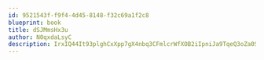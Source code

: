 ```yaml
---
id: 9521543f-f9f4-4d45-8148-f32c69a1f2c8
blueprint: book
title: dSJMmsHx3u
author: N0qxdaLsyC
description: IrxIQ44It93plghCxXpp7gX4nbq3CFmlcrWfXOB2iIpniJa9TqeQ3oZa0S6WpuYTwMsB1qjB9qZ5NUDqruJXBSn5DhnwSx3mZ96k
---
```

